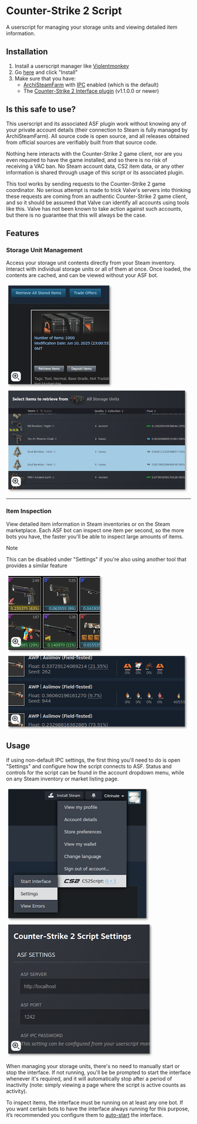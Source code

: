 # Counter-Strike 2 Script

A userscript for managing your storage units and viewing detailed item information.

## Installation

1. Install a userscript manager like [Violentmonkey](https://violentmonkey.github.io/)
2. Go [here](https://github.com/Citrinate/CS2Script/releases/latest/download/code.user.js) and click "Install"
3. Make sure that you have:
    - [ArchiSteamFarm](https://github.com/JustArchiNET/ArchiSteamFarm) with [IPC](https://github.com/JustArchiNET/ArchiSteamFarm/wiki/IPC) enabled (which is the default)
    - The [Counter-Strike 2 Interface plugin](https://github.com/Citrinate/CS2Interface) (v1.1.0.0 or newer)

## Is this safe to use?

This userscript and its associated ASF plugin work without knowing any of your private account details (their connection to Steam is fully managed by ArchiSteamFarm). All source code is open source, and all releases obtained from official sources are verifiably built from that source code.

Nothing here interacts with the Counter-Strike 2 game client, nor are you even required to have the game installed, and so there is no risk of receiving a VAC ban. No Steam account data, CS2 item data, or any other information is shared through usage of this script or its associated plugin.

This tool works by sending requests to the Counter-Strike 2 game coordinator. No serious attempt is made to trick Valve's servers into thinking these requests are coming from an authentic Counter-Strike 2 game client, and so it should be assumed that Valve can identify all accounts using tools like this. Valve has not been known to take action against such accounts, but there is no guarantee that this will always be the case.

## Features

### Storage Unit Management

Access your storage unit contents directly from your Steam inventory. Interact with individual storage units or all of them at once. Once loaded, the contents are cached, and can be viewed without your ASF bot.

[![Storage Unit Selection](/screenshots/thumbnails/casket_select.png)](/screenshots/casket_select.png) [![Storage Unit Interface](/screenshots/thumbnails/casket_interface.png)](/screenshots/casket_interface.png)

---

### Item Inspection

View detailed item information in Steam inventories or on the Steam marketplace. Each ASF bot can inspect one item per second, so the more bots you have, the faster you'll be able to inspect large amounts of items.

> [!NOTE]
> This can be disabled under "Settings" if you're also using another tool that provides a similar feature

[![Inventory Items](/screenshots/thumbnails/inventory_items.png)](/screenshots/inventory_items.png) [![Market Items](/screenshots/thumbnails/market_items.png)](/screenshots/market_items.png)

## Usage

If using non-default IPC settings, the first thing you'll need to do is open "Settings" and configure how the script connects to ASF. Status and controls for the script can be found in the account dropdown menu, while on any Steam inventory or market listing page.

[![Menu](/screenshots/thumbnails/script_menu.png)](/screenshots/script_menu.png) [![Settings](/screenshots/thumbnails/script_settings.png)](/screenshots/script_settings.png)

When managing your storage units, there's no need to manually start or stop the interface. If not running, you'll be be prompted to start the interface whenever it's required, and it will automatically stop after a period of inactivity (note: simply viewing a page where the script is active counts as activity).

To inspect items, the interface must be running on at least any one bot. If you want certain bots to have the interface always running for this purpose, it’s recommended you configure them to [auto-start](https://github.com/Citrinate/CS2Interface#autostartcs2interface) the interface.
